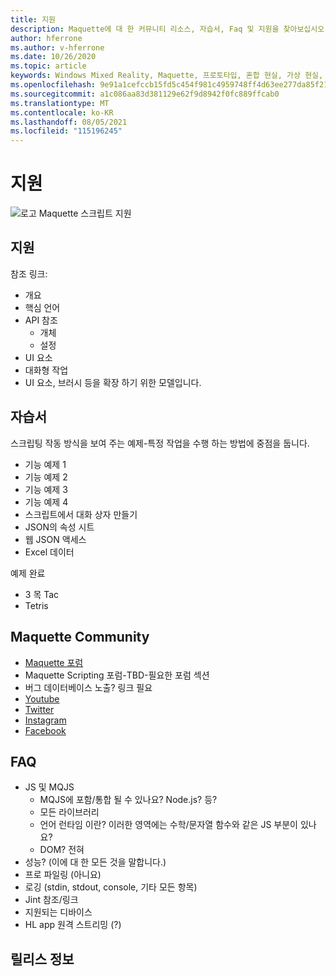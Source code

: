 ```yaml
---
title: 지원
description: Maquette에 대 한 커뮤니티 리소스, 자습서, Faq 및 지원을 찾아보십시오.
author: hferrone
ms.author: v-hferrone
ms.date: 10/26/2020
ms.topic: article
keywords: Windows Mixed Reality, Maquette, 프로토타입, 혼합 현실, 가상 현실, VR, MR, 피드백, 피드백 허브, 버그
ms.openlocfilehash: 9e91a1cefccb15fd5c454f981c4959748ff4d63ee277da85f21a4e5043a9bf07
ms.sourcegitcommit: a1c086aa83d381129e62f9d8942f0fc889ffcab0
ms.translationtype: MT
ms.contentlocale: ko-KR
ms.lasthandoff: 08/05/2021
ms.locfileid: "115196245"
---
```

# <a name="support"></a>지원

![로고](../images/MaquetteIcon.png) Maquette 스크립트 지원

## <a name="support"></a>지원

참조 링크:
* 개요
* 핵심 언어
* API 참조
  * 개체
  * 설정
* UI 요소
* 대화형 작업
* UI 요소, 브러시 등을 확장 하기 위한 모델입니다.

## <a name="tutorials"></a>자습서

스크립팅 작동 방식을 보여 주는 예제-특정 작업을 수행 하는 방법에 중점을 둡니다.
* 기능 예제 1
* 기능 예제 2
* 기능 예제 3
* 기능 예제 4
* 스크립트에서 대화 상자 만들기
* JSON의 속성 시트
* 웹 JSON 액세스
* Excel 데이터

예제 완료
* 3 목 Tac
* Tetris

## <a name="maquette-community"></a>Maquette Community

* [Maquette 포럼](https://steamcommunity.com/app/967490/discussions/)
* Maquette Scripting 포럼-TBD-필요한 포럼 섹션
* 버그 데이터베이스 노출? 링크 필요
* [Youtube](https://www.youtube.com/channel/UC3LL920zxSo16CmmmVCntxw)
* [Twitter](https://twitter.com/MadeInMaquette)
* [Instagram](https://www.instagram.com/microsoftmaquette/)
* [Facebook](https://www.facebook.com/MicrosoftMaquette/)

## <a name="faq"></a>FAQ

* JS 및 MQJS
  * MQJS에 포함/통합 될 수 있나요? Node.js? 등?
  * 모든 라이브러리
  * 언어 런타임 이란? 이러한 영역에는 수학/문자열 함수와 같은 JS 부분이 있나요?
  * DOM? 전혀
* 성능? (이에 대 한 모든 것을 말합니다.)
* 프로 파일링 (아니요)
* 로깅 (stdin, stdout, console, 기타 모든 항목)
* Jint 참조/링크
* 지원되는 디바이스
* HL app 원격 스트리밍 (?)

## <a name="release-notes"></a>릴리스 정보


